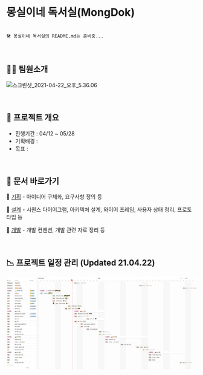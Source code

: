 # 몽실이네 독서실(MongDok)

```

🛠 몽실이네 독서실의 README.md는 준비중...

```

<br>

## 🧑‍💻 팀원소개

![스크린샷_2021-04-22_오후_5.36.06](https://lab.ssafy.com/s04-final/s04p31a401/uploads/9d499e0c374f93d7a7cd7cb3827ad189/%E1%84%89%E1%85%B3%E1%84%8F%E1%85%B3%E1%84%85%E1%85%B5%E1%86%AB%E1%84%89%E1%85%A3%E1%86%BA_2021-04-22_%E1%84%8B%E1%85%A9%E1%84%92%E1%85%AE_5.36.06.png)

<br>

## 👀 프로젝트 개요

-  진행기간 : 04/12 ~ 05/28
-  기획배경 :
-  목표 :

<br>

## 📄 문서 바로가기

📌 [기획](./docs/1_planning) - 아이디어 구체화, 요구사항 정의 등

📌 [설계](./docs/2_design) - 시퀀스 다이어그램, 아키텍처 설계, 와이어 프레임, 사용자 상태 정리, 프로토타입 등

📌 [개발](./docs/3_develop) - 개발 컨벤션, 개발 관련 자료 정리 등

<br>

## 📉 프로젝트 일정 관리 (Updated 21.04.22)

![gantt](./docs/0_images/gantt.png)

<br>


